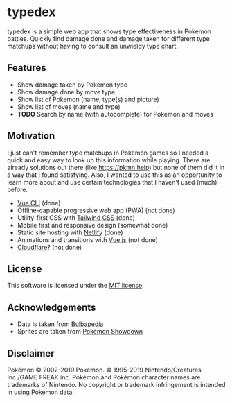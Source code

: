 # typedex

typedex is a simple web app that shows type effectiveness in Pokemon battles. Quickly find damage done and damage taken for different type matchups without having to consult an unwieldy type chart.


## Features

- Show damage taken by Pokemon type
- Show damage done by move type
- Show list of Pokemon (name, type(s) and picture)
- Show list of moves (name and type)
- **TODO** Search by name (with autocomplete) for Pokemon and moves


## Motivation

I just can't remember type matchups in Pokemon games so I needed a quick and easy way to look up this information while playing. There are already solutions out there (like https://pkmn.help) but none of them did it in a way that I found satisfying. Also, I wanted to use this as an opportunity to learn more about and use certain technologies that I haven't used (much) before.

- [Vue CLI](https://cli.vuejs.org) (done)
- Offline-capable progressive web app (PWA) (not done)
- Utility-first CSS with [Tailwind CSS](https://tailwindcss.com) (done)
- Mobile first and responsive design (somewhat done)
- Static site hosting with [Netlify](https://www.netlify.com) (done)
- Animations and transitions with [Vue.js](https://vuejs.org) (not done)
- [Cloudflare](https://www.cloudflare.com)? (not done)


## License

This software is licensed under the [MIT license](https://github.com/te1/typedex/blob/master/LICENSE).


## Acknowledgements

- Data is taken from [Bulbapedia](https://bulbapedia.bulbagarden.net)
- Sprites are taken from [Pokémon Showdown](https://pokemonshowdown.com)


## Disclaimer

Pokémon © 2002-2019 Pokémon. © 1995-2019 Nintendo/Creatures Inc./GAME FREAK inc. Pokémon and Pokémon character names are trademarks of Nintendo. No copyright or trademark infringement is intended in using Pokémon data.
